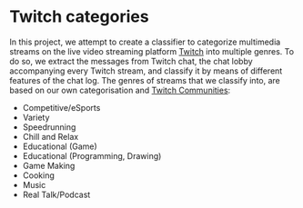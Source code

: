 # Twitch categories

In this project, we attempt to create a classifier to categorize multimedia streams on the live video streaming platform [Twitch](https://www.twitch.tv/) into multiple genres.
To do so, we extract the messages from Twitch chat, the chat lobby accompanying every Twitch stream, and classify it by means of different features of the chat log.
The genres of streams that we classify into, are based on our own categorisation and [Twitch Communities](https://www.twitch.tv/directory/communities):
- Competitive/eSports
- Variety
- Speedrunning
- Chill and Relax
- Educational (Game)
- Educational (Programming, Drawing)
- Game Making
- Cooking
- Music
- Real Talk/Podcast
